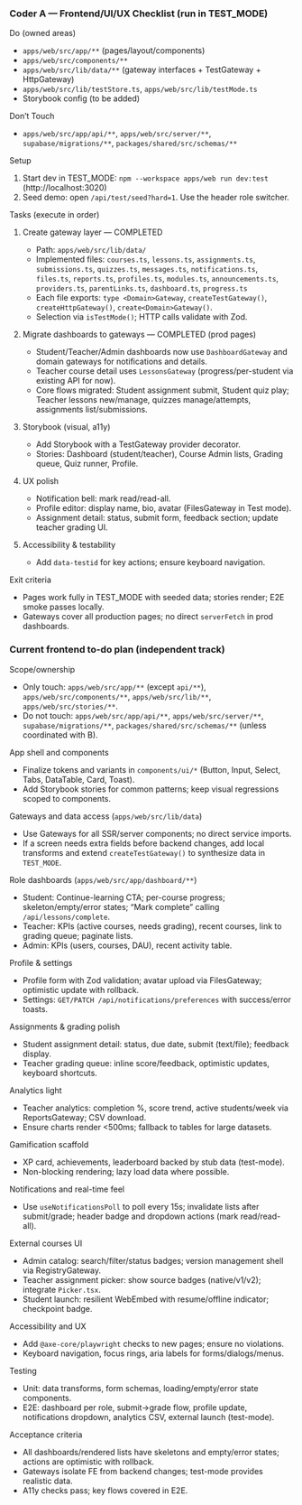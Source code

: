 ### Coder A — Frontend/UI/UX Checklist (run in TEST_MODE)

Do (owned areas)
- `apps/web/src/app/**` (pages/layout/components)
- `apps/web/src/components/**`
- `apps/web/src/lib/data/**` (gateway interfaces + TestGateway + HttpGateway)
- `apps/web/src/lib/testStore.ts`, `apps/web/src/lib/testMode.ts`
- Storybook config (to be added)

Don’t Touch
- `apps/web/src/app/api/**`, `apps/web/src/server/**`, `supabase/migrations/**`, `packages/shared/src/schemas/**`

Setup
1) Start dev in TEST_MODE: `npm --workspace apps/web run dev:test` (http://localhost:3020)
2) Seed demo: open `/api/test/seed?hard=1`. Use the header role switcher.

Tasks (execute in order)
1) Create gateway layer — COMPLETED
   - Path: `apps/web/src/lib/data/`
   - Implemented files: `courses.ts`, `lessons.ts`, `assignments.ts`, `submissions.ts`, `quizzes.ts`, `messages.ts`, `notifications.ts`, `files.ts`, `reports.ts`, `profiles.ts`, `modules.ts`, `announcements.ts`, `providers.ts`, `parentLinks.ts`, `dashboard.ts`, `progress.ts`
   - Each file exports: `type <Domain>Gateway`, `createTestGateway()`, `createHttpGateway()`, `create<Domain>Gateway()`.
   - Selection via `isTestMode()`; HTTP calls validate with Zod.

2) Migrate dashboards to gateways — COMPLETED (prod pages)
   - Student/Teacher/Admin dashboards now use `DashboardGateway` and domain gateways for notifications and details.
   - Teacher course detail uses `LessonsGateway` (progress/per-student via existing API for now).
   - Core flows migrated: Student assignment submit, Student quiz play; Teacher lessons new/manage, quizzes manage/attempts, assignments list/submissions.

3) Storybook (visual, a11y)
   - Add Storybook with a TestGateway provider decorator.
   - Stories: Dashboard (student/teacher), Course Admin lists, Grading queue, Quiz runner, Profile.

4) UX polish
   - Notification bell: mark read/read-all.
   - Profile editor: display name, bio, avatar (FilesGateway in Test mode).
   - Assignment detail: status, submit form, feedback section; update teacher grading UI.

5) Accessibility & testability
   - Add `data-testid` for key actions; ensure keyboard navigation.

Exit criteria
- Pages work fully in TEST_MODE with seeded data; stories render; E2E smoke passes locally.
- Gateways cover all production pages; no direct `serverFetch` in prod dashboards.


### Current frontend to-do plan (independent track)

Scope/ownership
- Only touch: `apps/web/src/app/**` (except `api/**`), `apps/web/src/components/**`, `apps/web/src/lib/**`, `apps/web/src/stories/**`.
- Do not touch: `apps/web/src/app/api/**`, `apps/web/src/server/**`, `supabase/migrations/**`, `packages/shared/src/schemas/**` (unless coordinated with B).

App shell and components
- Finalize tokens and variants in `components/ui/*` (Button, Input, Select, Tabs, DataTable, Card, Toast).
- Add Storybook stories for common patterns; keep visual regressions scoped to components.

Gateways and data access (`apps/web/src/lib/data`)
- Use Gateways for all SSR/server components; no direct service imports.
- If a screen needs extra fields before backend changes, add local transforms and extend `createTestGateway()` to synthesize data in `TEST_MODE`.

Role dashboards (`apps/web/src/app/dashboard/**`)
- Student: Continue-learning CTA; per-course progress; skeleton/empty/error states; “Mark complete” calling `/api/lessons/complete`.
- Teacher: KPIs (active courses, needs grading), recent courses, link to grading queue; paginate lists.
- Admin: KPIs (users, courses, DAU), recent activity table.

Profile & settings
- Profile form with Zod validation; avatar upload via FilesGateway; optimistic update with rollback.
- Settings: `GET/PATCH /api/notifications/preferences` with success/error toasts.

Assignments & grading polish
- Student assignment detail: status, due date, submit (text/file); feedback display.
- Teacher grading queue: inline score/feedback, optimistic updates, keyboard shortcuts.

Analytics light
- Teacher analytics: completion %, score trend, active students/week via ReportsGateway; CSV download.
- Ensure charts render <500ms; fallback to tables for large datasets.

Gamification scaffold
- XP card, achievements, leaderboard backed by stub data (test-mode).
- Non-blocking rendering; lazy load data where possible.

Notifications and real-time feel
- Use `useNotificationsPoll` to poll every 15s; invalidate lists after submit/grade; header badge and dropdown actions (mark read/read-all).

External courses UI
- Admin catalog: search/filter/status badges; version management shell via RegistryGateway.
- Teacher assignment picker: show source badges (native/v1/v2); integrate `Picker.tsx`.
- Student launch: resilient WebEmbed with resume/offline indicator; checkpoint badge.

Accessibility and UX
- Add `@axe-core/playwright` checks to new pages; ensure no violations.
- Keyboard navigation, focus rings, aria labels for forms/dialogs/menus.

Testing
- Unit: data transforms, form schemas, loading/empty/error state components.
- E2E: dashboard per role, submit→grade flow, profile update, notifications dropdown, analytics CSV, external launch (test-mode).

Acceptance criteria
- All dashboards/rendered lists have skeletons and empty/error states; actions are optimistic with rollback.
- Gateways isolate FE from backend changes; test-mode provides realistic data.
- A11y checks pass; key flows covered in E2E.

